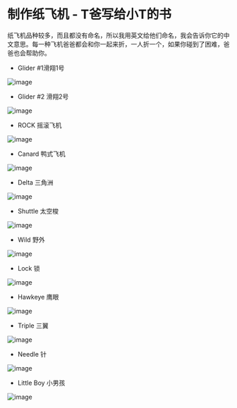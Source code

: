 # 制作纸飞机 - T爸写给小T的书

纸飞机品种较多，而且都没有命名，所以我用英文给他们命名，我会告诉你它的中文意思。每一种飞机爸爸都会和你一起来折，一人折一个，如果你碰到了困难，爸爸也会帮助你。

- Glider #1滑翔1号
 
![image](./pics/2.1.1.jpg)

- Glider #2 滑翔2号
 
![image](./pics/2.1.2.jpg)

- ROCK 摇滚飞机

![image](./pics/2.1.3.jpg)
 
- Canard 鸭式飞机

![image](./pics/2.1.4.jpg)
 
- Delta 三角洲

![image](./pics/2.1.5.jpg)
 
- Shuttle 太空梭

![image](./pics/2.1.6.jpg)
 
- Wild 野外
 
![image](./pics/2.1.7.jpg)

- Lock 锁

![image](./pics/2.1.8.jpg)
 
- Hawkeye 鹰眼

![image](./pics/2.1.9.jpg)
 
- Triple 三翼
 
![image](./pics/2.1.10.jpg)

- Needle 针

![image](./pics/2.1.11.jpg)
 
- Little Boy 小男孩

![image](./pics/2.1.12.jpg)

